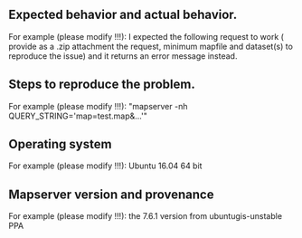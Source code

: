 <!--
IMPORTANT: Do NOT use GitHub to post any questions or support requests!
           They will be closed immediately and ignored.

Questions should go to the mapserver-user mailing list at
https://lists.osgeo.org/mailman/listinfo/mapserver-user
or other support forums. GitHub issues are for bug
reports and suggestions for new features.

The Mapserver project is made of contributions from various individuals and
organizations, each with their own focus. The issue you are facing is
not necessarily in the priority list of those contributors and consequently
there is no guarantee that it will be addressed in a timely manner.
If this bug report or feature request is high-priority for you, and you
cannot address it yourself, we suggest engaging a Mapserver developer or support
organisation (some of them listed at https://mapserver.org/community/service_providers.html)
and financially sponsoring a fix.

-->

## Expected behavior and actual behavior.

For example (please modify !!!): I expected the following request to work (
provide as a .zip attachment the request, minimum mapfile and dataset(s) to
reproduce the issue) and it returns an error message instead.

## Steps to reproduce the problem.

For example (please modify !!!): "mapserver -nh QUERY_STRING='map=test.map&...'"

## Operating system

For example (please modify !!!): Ubuntu 16.04 64 bit

## Mapserver version and provenance

For example (please modify !!!): the 7.6.1 version from ubuntugis-unstable PPA
